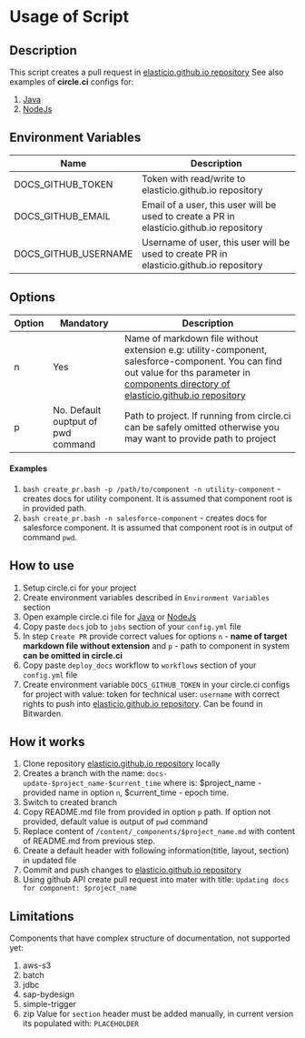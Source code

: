 # Usage of Script

## Description
This script creates a pull request in [elasticio.github.io repository](https://github.com/elasticio/elasticio.github.io) 
See also examples of **circle.ci** configs for:
1. [Java](circle_java.yml)
2. [NodeJs](node_java.yml)

## Environment Variables
| Name                 | Description                                                                              |
|----------------------|------------------------------------------------------------------------------------------|
| DOCS_GITHUB_TOKEN    | Token with read/write to elasticio.github.io repository                                  |
| DOCS_GITHUB_EMAIL    | Email of a user, this user will be used to create a PR in elasticio.github.io repository     |
| DOCS_GITHUB_USERNAME | Username of user, this user will be used to create PR in  elasticio.github.io repository |

## Options
| Option | Mandatory                          | Description                                                                                                                                                                                                                                                                  |
|--------|------------------------------------|------------------------------------------------------------------------------------------------------------------------------------------------------------------------------------------------------------------------------------------------------------------------------|
| n      | Yes                                | Name of markdown file without extension e.g: utility-component, salesforce-component. You can find out value for ths parameter in [components directory of elasticio.github.io repository](https://github.com/elasticio/elasticio.github.io/tree/master/content/_components) |
| p      | No. Default ouptput of pwd command | Path to project. If running from circle.ci can be safely omitted otherwise you may want to provide path to project                                                                                                                                                           |
#### Examples
1) `bash create_pr.bash -p /path/to/component -n utility-component` - creates docs for utility component. It is assumed that component root is in provided path.
2) `bash create_pr.bash -n salesforce-component` - creates docs for salesforce component. It is assumed that component root is in output of command `pwd`.

## How to use
1) Setup circle.ci for your project
2) Create environment variables described in `Environment Variables` section
3) Open example circle.ci file for [Java](circle_java.yml) or [NodeJs](node_java.yml)
4) Copy paste `docs` job to `jobs` section of your `config.yml` file
5) In step `Create PR` provide correct values for options `n` - **name of target markdown file without extension** and `p` - path to component in system **can be omitted in circle.ci**
6) Copy paste `deploy_docs` workflow to `workflows` section of your `config.yml` file
7) Create environment variable `DOCS_GITHUB_TOKEN` in your circle.ci configs for project with value: token for technical user: `username`  with correct rights to push into [elasticio.github.io repository](https://github.com/elasticio/elasticio.github.io). Can be found in Bitwarden.

## How it works
1) Clone repository [elasticio.github.io repository](https://github.com/elasticio/elasticio.github.io) locally
2) Creates a branch with the name: `docs-update-$project_name-$current_time` where is: $project_name - provided name in option `n`, $current_time - epoch time.
3) Switch to created branch
4) Copy README.md file from provided in option `p` path.  If option not provided, default value is output of `pwd` command
5) Replace content of `/content/_components/$project_name.md` with content of README.md from previous step.
6) Create a default header with following information(title, layout, section) in updated file
7) Commit and push changes to [elasticio.github.io repository](https://github.com/elasticio/elasticio.github.io)
8) Using github API create pull request into mater with title: `Updating docs for component: $project_name`

## Limitations
Components that have complex structure of documentation, not supported yet:
1) aws-s3
2) batch
3) jdbc
4) sap-bydesign
5) simple-trigger
6) zip
Value for `section` header must be added manually, in current version its populated with: `PLACEHOLDER`
